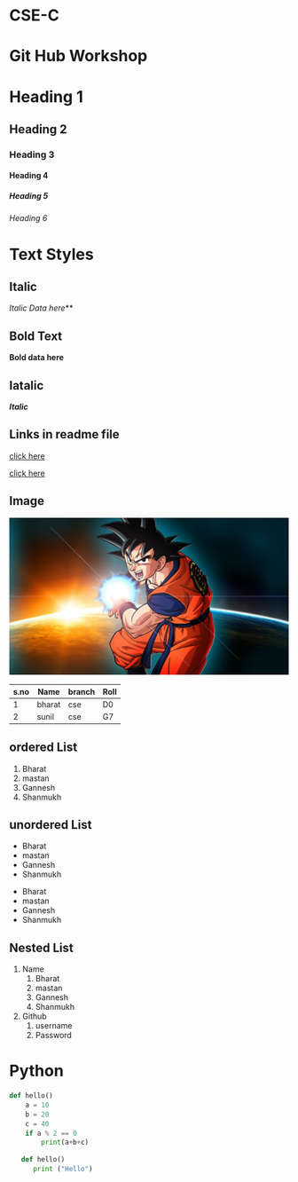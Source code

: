 # CSE-C
# Git Hub Workshop
# Heading 1
## Heading 2
### Heading 3
#### Heading 4
##### Heading 5
###### Heading 6
# Text Styles 

## Italic 
*Italic Data here***

## Bold Text
**Bold data here**

## Iatalic
***Italic***


## Links in readme file
[click here](https://www.aec.edu.in/)

[click here](https://www.google.com/)

## Image
![Kakarot](goku.jpg)

|s.no|Name|branch|Roll|
|----|----|------|----|
|1|bharat|cse|D0|
|2|sunil|cse|G7|

## ordered List

1. Bharat
2. mastan
3. Gannesh
4. Shanmukh

## unordered List
- Bharat
- mastan
- Gannesh
- Shanmukh

* Bharat
* mastan
* Gannesh
* Shanmukh

## Nested List
1. Name 
   1. Bharat
   2. mastan
   3.  Gannesh
   4. Shanmukh
2. Github
   1. username
   2. Password


# Python
```python
def hello()
    a = 10
    b = 20
    c = 40
    if a % 2 == 0
        print(a+b+c)
```

```python
   def hello()
      print ("Hello")
```
 
